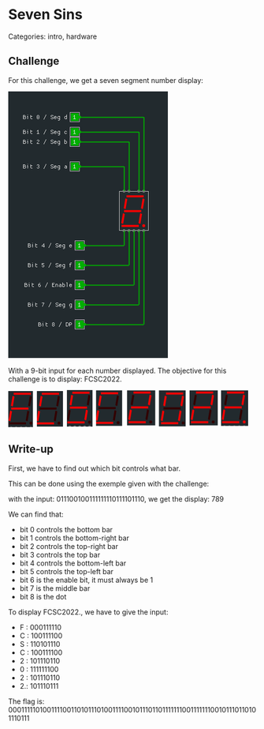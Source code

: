 # Seven Sins

Categories: intro, hardware

## Challenge
For this challenge, we get a seven segment number display:

![display](7segments.png)

With a 9-bit input for each number displayed.
The objective for this challenge is to display: FCSC2022.

![objective display](fcsc2022.png)

## Write-up

First, we have to find out which bit controls what bar.

This can be done using the exemple given with the challenge:

with the input: 011100100111111110111101110, we get the display: 789

We can find that:
- bit 0 controls the bottom bar
- bit 1 controls the bottom-right bar
- bit 2 controls the top-right bar
- bit 3 controls the top bar
- bit 4 controls the bottom-left bar
- bit 5 controls the top-left bar
- bit 6 is the enable bit, it must always be 1
- bit 7 is the middle bar
- bit 8 is the dot

To display FCSC2022., we have to give the input:
- F : 000111110
- C : 100111100
- S : 110101110
- C : 100111100
- 2 : 101110110
- 0 : 111111100
- 2 : 101110110
- 2.: 101110111

The flag is:
000111110100111100110101110100111100101110110111111100111111100101110110101110111